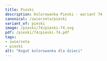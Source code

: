 ```yaml
---
title: Pieski
description: Kolorowanka Pieski - wariant 74
canonical: /zwierzeta/pieski
variant_of: pieski
image: /pieski/74/pieski-74.svg
pdf: /pieski/74/pieski-74.pdf
tags:
- zwierzeta
- pieski
alt: "Kogut kolorowanka dla dzieci"
---
```

